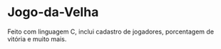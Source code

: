 # Jogo-da-Velha
Feito com linguagem C, inclui cadastro de jogadores, porcentagem de vitória e muito mais.
